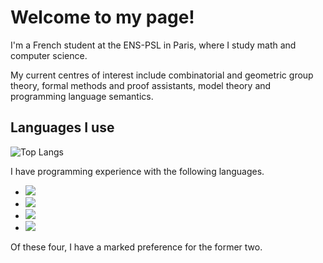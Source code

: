 # Welcome to my page!

I'm a French student at the ENS-PSL in Paris, where I study math and computer science.

My current centres of interest include combinatorial and geometric group theory, formal methods and proof assistants, model theory and programming language semantics.

## Languages I use

![Top Langs](https://github-readme-stats.vercel.app/api/top-langs/?username=Teclyst&layout=donut)

I have programming experience with the following languages.

- <img src="https://img.shields.io/badge/OCaml-EC6813?style=for-the-badge&logo=ocaml&logoColor=white">
- <img src="https://img.shields.io/badge/Rust-white?style=for-the-badge&logo=rust&logoColor=black">
- <img src="https://img.shields.io/badge/C%2B%2B-00599C?style=for-the-badge&logo=c%2B%2B&logoColor=white">
- <img src="https://img.shields.io/badge/Python-3776AB?style=for-the-badge&logo=python&logoColor=white">

Of these four, I have a marked preference for the former two.
